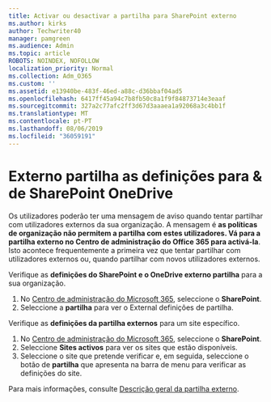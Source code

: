 ```yaml
---
title: Activar ou desactivar a partilha para SharePoint externo
ms.author: kirks
author: Techwriter40
manager: pamgreen
ms.audience: Admin
ms.topic: article
ROBOTS: NOINDEX, NOFOLLOW
localization_priority: Normal
ms.collection: Adm_O365
ms.custom: ''
ms.assetid: e13940be-483f-46ed-a88c-d36bbaf04ad5
ms.openlocfilehash: 6417ff45a94c7b8fb50c8a1f9f84873714e3eaaf
ms.sourcegitcommit: 327a2c77afc2ff3d67d3aaaea1a92068a3c4bb1f
ms.translationtype: MT
ms.contentlocale: pt-PT
ms.lasthandoff: 08/06/2019
ms.locfileid: "36059191"
---
```

# <a name="external-sharing-settings-for-sharepoint--onedrive"></a>Externo partilha as definições para & de SharePoint OneDrive

Os utilizadores poderão ter uma mensagem de aviso quando tentar partilhar com utilizadores externos da sua organização. A mensagem é **as políticas de organização não permitem a partilha com estes utilizadores. Vá para a partilha externo no Centro de administração do Office 365 para activá-la**. Isto acontece frequentemente a primeira vez que tentar partilhar com utilizadores externos ou, quando partilhar com novos utilizadores externos.

Verifique as **definições do SharePoint e o OneDrive externo partilha** para a sua organização.

1. No [Centro de administração do Microsoft 365](https://admin.microsoft.com/AdminPortal/Home#/homepage">https://admin.microsoft.com/), seleccione o **SharePoint**.
3. Seleccione a **partilha** para ver o External definições de partilha.

Verifique as **definições da partilha externos** para um site específico.

1. No [Centro de administração do Microsoft 365](https://admin.microsoft.com/AdminPortal/Home#/homepage">https://admin.microsoft.com/), seleccione o **SharePoint**.
2. Seleccione **Sites activos** para ver os sites que estão disponíveis.
3. Seleccione o site que pretende verificar e, em seguida, seleccione o botão de **partilha** que apresenta na barra de menu para verificar as definições do site.

Para mais informações, consulte [Descrição geral da partilha externo](https://docs.microsoft.com/sharepoint/external-sharing-overview).